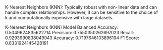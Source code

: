 K-Nearest Neighbors (KNN): Typically robust with non-linear data and can handle complex relationships. However, it can be sensitive to the choice of k and computationally expensive with large datasets.

K-Nearest Neighbors (KNN) Model
Balanced Accuracy: 0.5049624835622714
Precision: 0.7550350262697023
Recall: 0.9293990838049043
Accuracy: 0.7197646103896104
F1 Score: 0.8331924145428191
